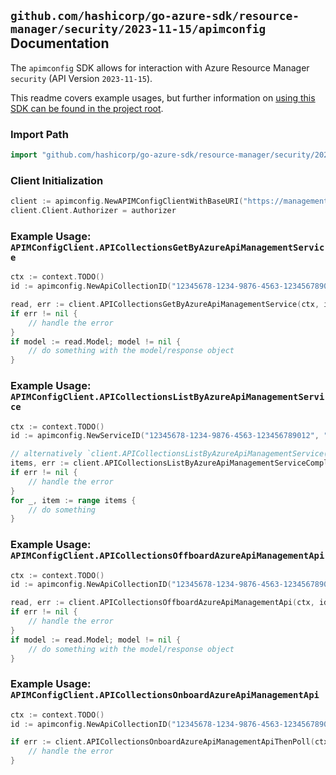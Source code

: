 
## `github.com/hashicorp/go-azure-sdk/resource-manager/security/2023-11-15/apimconfig` Documentation

The `apimconfig` SDK allows for interaction with Azure Resource Manager `security` (API Version `2023-11-15`).

This readme covers example usages, but further information on [using this SDK can be found in the project root](https://github.com/hashicorp/go-azure-sdk/tree/main/docs).

### Import Path

```go
import "github.com/hashicorp/go-azure-sdk/resource-manager/security/2023-11-15/apimconfig"
```


### Client Initialization

```go
client := apimconfig.NewAPIMConfigClientWithBaseURI("https://management.azure.com")
client.Client.Authorizer = authorizer
```


### Example Usage: `APIMConfigClient.APICollectionsGetByAzureApiManagementService`

```go
ctx := context.TODO()
id := apimconfig.NewApiCollectionID("12345678-1234-9876-4563-123456789012", "example-resource-group", "serviceName", "apiId")

read, err := client.APICollectionsGetByAzureApiManagementService(ctx, id)
if err != nil {
	// handle the error
}
if model := read.Model; model != nil {
	// do something with the model/response object
}
```


### Example Usage: `APIMConfigClient.APICollectionsListByAzureApiManagementService`

```go
ctx := context.TODO()
id := apimconfig.NewServiceID("12345678-1234-9876-4563-123456789012", "example-resource-group", "serviceName")

// alternatively `client.APICollectionsListByAzureApiManagementService(ctx, id)` can be used to do batched pagination
items, err := client.APICollectionsListByAzureApiManagementServiceComplete(ctx, id)
if err != nil {
	// handle the error
}
for _, item := range items {
	// do something
}
```


### Example Usage: `APIMConfigClient.APICollectionsOffboardAzureApiManagementApi`

```go
ctx := context.TODO()
id := apimconfig.NewApiCollectionID("12345678-1234-9876-4563-123456789012", "example-resource-group", "serviceName", "apiId")

read, err := client.APICollectionsOffboardAzureApiManagementApi(ctx, id)
if err != nil {
	// handle the error
}
if model := read.Model; model != nil {
	// do something with the model/response object
}
```


### Example Usage: `APIMConfigClient.APICollectionsOnboardAzureApiManagementApi`

```go
ctx := context.TODO()
id := apimconfig.NewApiCollectionID("12345678-1234-9876-4563-123456789012", "example-resource-group", "serviceName", "apiId")

if err := client.APICollectionsOnboardAzureApiManagementApiThenPoll(ctx, id); err != nil {
	// handle the error
}
```
